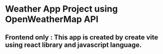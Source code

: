 # Weather App Project using OpenWeatherMap API

## Frontend only : This app is created by create vite using react library and javascript language.

